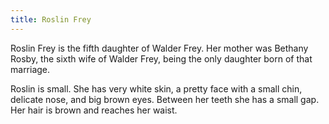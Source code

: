 ```yaml
---
title: Roslin Frey
---
```


Roslin Frey is the fifth daughter of Walder Frey. Her mother was Bethany Rosby, the sixth wife of Walder Frey, being the only daughter born of that marriage.

Roslin is small. She has very white skin, a pretty face with a small chin, delicate nose, and big brown eyes. Between her teeth she has a small gap. Her hair is brown and reaches her waist. 


